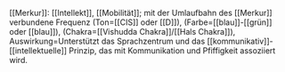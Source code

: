 [[Merkur]]: [[Intellekt]], [[Mobilität]]; mit der Umlaufbahn des [[Merkur]] verbundene Frequenz (Ton=[[CIS]] oder [[D]]), (Farbe=[[blau]]-[[grün]] oder [[blau]]), (Chakra=[[Vishudda Chakra]]/[[Hals Chakra]]), Auswirkung=Unterstützt das Sprachzentrum und das [[kommunikativ]]-[[intellektuelle]] Prinzip, das mit Kommunikation und Pfiffigkeit assoziiert wird.